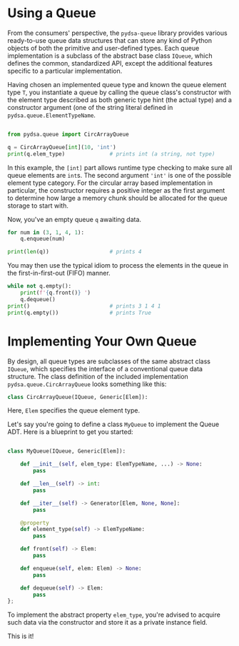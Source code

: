 # Using a Queue

From the consumers' perspective, the `pydsa-queue` library provides various
ready-to-use queue data structures that can store any kind of Python objects of 
both the primitive and user-defined types. Each queue implementation is a 
subclass of the abstract base class `IQueue`, which defines the common, 
standardized API, except the additional features specific to a particular implementation.

Having chosen an implemented queue type and known the queue element type `T`, 
you instantiate a queue by calling the queue class's constructor with the 
element type described as both generic type hint (the actual type) and a 
constructor argument (one of the string literal defined in 
`pydsa.queue.ElementTypeName`.

```python

from pydsa.queue import CircArrayQueue

q = CircArrayQueue[int](10, 'int')
print(q.elem_type)              # prints int (a string, not type)
```

In this example, the `[int]` part allows runtime type checking to make sure 
all queue elements are `int`s. The second argument `'int'` is one of the 
possible element type category. For the circular array based implementation in
particular, the constructor requires a positive integer as the first argument 
to determine how large a memory chunk should be allocated for the queue storage
to start with.

Now, you've an empty queue `q` awaiting data.

```python
for num in (3, 1, 4, 1):
    q.enqueue(num)

print(len(q))                   # prints 4
```

You may then use the typical idiom to process the elements in the queue in the 
first-in-first-out (FIFO) manner.

```python
while not q.empty():
    print(f'{q.front()} ')
    q.dequeue()
print()                         # prints 3 1 4 1
print(q.empty())                # prints True
```

# Implementing Your Own Queue

By design, all queue types are subclasses of the same abstract class  
`IQueue`, which specifies the interface of a conventional queue
data structure. The class definition of the included implementation 
`pydsa.queue.CircArrayQueue` looks something like this:

```python 
class CircArrayQueue(IQueue, Generic[Elem]):
```

Here, `Elem` specifies the queue element type.

Let's say you're going to define a class `MyQueue` to implement the Queue ADT. 
Here is a blueprint to get you started:

```python

class MyQueue(IQueue, Generic[Elem]):

    def __init__(self, elem_type: ElemTypeName, ...) -> None:
        pass

    def __len__(self) -> int:
        pass

    def __iter__(self) -> Generator[Elem, None, None]:
        pass

    @property
    def element_type(self) -> ElemTypeName:
        pass

    def front(self) -> Elem:
        pass

    def enqueue(self, elem: Elem) -> None:
        pass

    def dequeue(self) -> Elem:
        pass
};
```

To implement the abstract property `elem_type`, you're advised to acquire such
data via the constructor and store it as a private instance field.

This is it!

